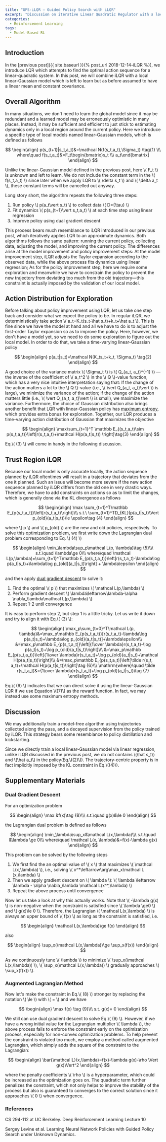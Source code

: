```yaml
---
title: "GPS-iLQR — Guided Policy Search with iLQR"
excerpt: "Discussion on iterative Linear Quadratic Regulator with a local linear-Gaussian model"
categories:
  - Reinforcement Learning
tags:
  - Model-Based RL
---
```


## Introduction

In the [previous post]({{ site.baseurl }}{% post_url 2018-12-14-iLQR %}), we introduce LQR which attempts to find the optimal action sequence for a linear-quadratic system. In this post, we will combine iLQR with a local linear-Gaussian model which is left to learn but as before assumed to have a linear mean and constant covariance.

## Overall Algorithm

In many situations, we don't need to learn the global model since it may be redundant and a learned model may be erroneously optimistic in many places. Instead, it may be sufficient and efficient to just stick to estimating dynamics only in a local region around the current policy. Here we introduce a specific type of local models named linear-Gaussian models, which is defined as follows

$$
\begin{align}
p(s_{t+1}|s_t,a_t)&=\mathcal N(f(s_t,a_t),\Sigma_t) \tag{1} \\\
where\quad f(s_t,a_t)&=F_t\begin{bmatrix}s_t \\\ a_t\end{bmatrix}
\end{align}
$$

Unlike the linear-Gaussian model defined in the previous post, here \\( F_t \\) is unknown and left to learn. We do not include the constant term in the \\( f(s_t,a_t) \\) since later when we apply LQR to \\( \delta s_t \\) and \\( \delta a_t \\), these constant terms will be cancelled out anyway.

Long story short, the algorithm repeats the following three steps:

1. Run policy \\( p(a_t\vert s_t) \\) to collect data \\( D=\{\tau\} \\)
2. Fit dynamics \\( p(s_{t+1}\vert s_t,a_t) \\) at each time step using linear regression
3. Improve policy using dual gradient descent

This process bears much resemblance to iLQR introduced in our previous post, which iteratively applies LQR to an approximate dynamics. Both algorithms follows the same pattern: running the current policy, collecting data, adjusting the model, and improving the current policy. The differences arise at the model improvement and policy improvement steps: At the model improvement step, iLQR adjusts the Taylor expansion according to the observed data, while the above process fits dynamics using linear regression; As for the policy improvement step, here we require some exploration and meanwhile we have to constrain the policy to prevent the new trajectory from deviating too much from the old trajectory—this constraint is actually imposed by the validation of our local model. 

## Action Distribution for Exploration

Before talking about policy improvement using LQR, let us take one step back and consider what we expect the policy to be. In regular iLQR, we deterministically take action \\( a_t=K_t(s_t-\hat s_t)+k_t+\hat a_t \\). This is fine since we have the model at hand and all we have to do is to adjust the first-order Taylor expansion so as to improve the policy. Here, however, we don't have a model yet, so we need to do some exploration to figure out the local model. In order to do that, we take a time-varying linear-Gaussian policy


$$
\begin{align}
p(a_t|s_t)=\mathcal N(K_ts_t+k_t, \Sigma_t) \tag{2}
\end{align}
$$


A good choice of the variance matrix \\( \Sigma_t \\) is \\( Q_{a_t, a_t}^{-1} \\) — the inverse of the coefficient of \\( a_t^2 \\) in the \\( Q \\)-value function, which has a very nice intuitive interpretation saying that: If the change of the action matters a lot to the \\( Q \\)-value (i.e., \\( \vert Q_{a_t, a_t}\vert  \\) is large), we minimize the variance of the action; if the change of the action matters little (i.e., \\( \vert Q_{a_t, a_t}\vert  \\) is small), we maximize the variance. Furthermore, the choice of Gaussian distribution also brings another benefit that LQR with linear-Gaussian policy has [maximum entropy](<https://en.wikipedia.org/wiki/Maximum_entropy_probability_distribution#Specified_variance:_the_normal_distribution>), which provides extra bonus for exploration. Together, our LQR produces a time-varying action distribution of Gaussian that maximizes the objective

$$
\begin{align}
\max\sum_{t=1}^T \mathbb E_{(s_t,a_t)\sim p(s_t,a_t)}\left[r(s_t,a_t)+\mathcal H(p(a_t|s_t)) \right]\tag{3}
\end{align}
$$

Eq.\\( (3) \\) will come in handy in the following discussion.

## Trust Region iLQR

Because our local model is only accurate locally, the action sequence planned by iLQR oftentimes will result in a trajectory that deviates from the one it planned. Such an issue will become more severe if the new action sequence planned by iLQR differs from the old one in very drastic ways. Therefore, we have to add constraints on actions so as to limit the changes, which is generally done via the KL divergence as follows

$$
\begin{align}
\max \sum_{t=1}^T\mathbb E_{p(s_t,a_t)}\left[r(s_t,a_t)\right]\\\
s.t.\ \sum_{t=1}^TD_{KL}(p(a_t|s_t)\Vert p_{old}(a_t|s_t))\le \epsilon\tag {4}
\end{align}
$$

where \\( p \\) and \\( p_{old} \\) are the new and old policies, respectively. To solve this optimization problem, we first write down the Lagrangian dual problem corresponding to Eq. \\( (4) \\)

$$
\begin{align}
\min_\lambda\sup_p\mathcal L(p, \lambda)\tag {5}\\\
s.t.\quad \lambda\ge 0\\\
where\quad \mathcal L(p,\lambda)=\sum_{t=1}^T\mathbb E_{p(s_t,a_t)}\left[r(s_t,a_t)-\lambda\log p(a_t|s_t)+\lambda\log p_{old}(a_t|s_t)\right] + \lambda\epsilon
\end{align}
$$


and then apply [dual gradient descent](#dgd) to solve it:

1. Find the optimal \\( p \\) that maximizes \\( \mathcal L(p,\lambda) \\)
2. Perform gradient descent \\( \lambda\leftarrow\lambda-\alpha \nabla_\lambda\mathcal L(p,\lambda) \\)
3. Repeat 1-2 until convergence

It is easy to perform step 2, but step 1 is a little tricky. Let us write it down and try to align it with Eq.\\( (3) \\):

$$
\begin{align}
\max_p\sum_{t=0}^T\mathcal L(p, \lambda)&=\max_p\mathbb E_{p(s_t,a_t)}[r(s_t,a_t)-\lambda\log p(a_t|s_t)+\lambda\log p_{old}(a_t|s_t)]+\lambda\epsilon\\\
&=\max_p\mathbb E_{p(s_t,a_t)}\left[{1\over \lambda}r(s_t,a_t)-\log p(a_t|s_t)+\log p_{old}(a_t|s_t)\right]\\\
&=\max_p\mathbb E_{p(s_t,a_t)}\left[{1\over \lambda}r(s_t,a_t)+\log p_{old}(a_t|s_t)+\mathcal H(p(a_t|s_t))\right]\\\
&=\max_p\mathbb E_{p(s_t,a_t)}\left[\tilde r(s_t, a_t)+\mathcal H(p(a_t|s_t))\right]\tag {6}\\\
\mathrm{where}\quad \tilde r(s_t,a_t)&={1\over \lambda}r(s_t,a_t)+\log p_{old}(a_t|s_t)\tag {7}
\end{align}
$$

Eq.\\( (6) \\) indicates that we can direct solve it using the linear-Gaussian LQR if we use Equation \\((7)\\) as the reward function. In fact, we may instead use some maximum entropy methods.

## Discussion

We may additionally train a model-free algorithm using trajectories collected along the pass, and a decayed supervision from the policy trained by iLQR. This strategy bears some resemblance to policy distillation and kickstarting.

Since we directly train a local linear-Gaussian model via linear regression, unlike iLQR discussed in the previous post, we do not contains \\(\hat s_t\\) and \\(\hat a_t\\) in the policy(Eq.\\((2)\\)). The trajectory-centric property is in fact implicitly imposed by the KL constraint in Eq.\\((4)\\). 

## Supplementary Materials

### <a name="dgd"></a>Dual Gradient Descent

For an optimization problem

$$
\begin{align}
\max &f(x)\tag {8}\\\
s.t.\quad g(x)&\le 0
\end{align}
$$

the Lagrangian dual problem is defined as follows

$$
\begin{align}
\min_\lambda\sup_x&\mathcal L(x,\lambda)\\\
s.t.\quad &\lambda \ge 0\\\
where\quad \mathcal L(x, \lambda)&=f(x)-\lambda g(x)
\end{align}
$$

This problem can be solved by the following steps

1. We first find the an optimal value of \\( x \\) that maximizes \\( \mathcal L(x,\lambda) \\), i.e., solving \\( x^\*\leftarrow\arg\max_x\mathcal L (x,\lambda) \\)
2. Then we apply gradient descent on \\( \lambda \\): \\( \lambda \leftarrow \lambda - \alpha \nabla_\lambda \mathcal L(x^\*,\lambda) \\)
3. Repeat the above process until convergence 

Now let us take a look at why this actually works. Note that \\( -\lambda g(x) \\) is non-negative when the constraint is satisfied since \\( \lambda \ge0 \\) and \\( g(x)\le 0 \\). Therefore, the Lagrangian \\( \mathcal L(x,\lambda) \\) is always an upper bound of \\( f(x) \\) as long as the constraint is satisfied, i.e.

$$
\begin{align}
\mathcal L(x,\lambda)\ge f(x)
\end{align}
$$

also

$$
\begin{align}
\sup_x(\mathcal L(x,\lambda))\ge \sup_x(f(x))
\end{align}
$$

As we continuously tune \\( \lambda \\) to minimize \\( \sup_x(\mathcal L(x,\lambda)) \\), \\( \sup_x(\mathcal L(x,\lambda)) \\) gradually approaches \\( \sup_x(f(x)) \\).

### Augmented Lagrangian Method

Now let's make the constraint in Eq.\\( (8) \\) stronger by replacing the notation \\( \le \\) with \\( = \\) and we have


$$
\begin{align}
\max f(x) \tag {9}\\\
s.t. g(x)= 0
\end{align}
$$


We still can use dual gradient descent to solve Eq.\\( (9) \\). However, if we have a wrong initial value for the Lagrangian multiplier \\( \lambda \\), the above process fails to enforce the constraint early on the optimization process, especially for non-convex optimization problems. To help prevent the constraint is violated too much, we employ a method called augmented Lagrangian, which simply adds the square of the constraint to the Lagrangian:


$$
\begin{align}
\bar{\mathcal L}(x,\lambda)=f(x)-\lambda g(x)-\rho \Vert g(x)\Vert^2
\end{align}
$$


where the penalty coefficients \\( \rho \\) is a hyperparameter, which could be increased as the optimization goes on. The quadratic term further penalizes the constraint, which not only helps to improve the stability of the process but also is guaranteed to converges to the correct solution since it approaches \\( 0 \\) when convergence.

### References

CS 294-112 at UC Berkeley. Deep Reinforcement Learning Lecture 10

Sergey Levine et al. Learning Neural Network Policies with Guided Policy Search under Unknown Dynamics.